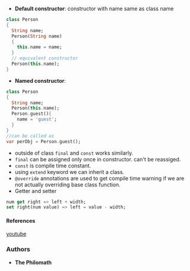 * **Default constructor**: constructor with name same as class name
```dart
class Person
{
  String name;
  Person(String name)
  {
    this.name = name;
  }
  // equivalent constructor
  Person(this.name);
}
```

* **Named constructor**:
```dart
class Person
{
  String name;
  Person(this.name);
  Person.guest(){
    name = 'guest';
  }
}
//can be called as
var perObj = Person.guest();
```

* outside of class `final` and `const` works similarly.
* `final` can be assigned only once in constructor. can't be reassiged.
* `const` is compile time constant.
* using `extend` keyword we can inherit a class.
* `@override` annotations are used to get compile time warning if we are not actually overriding base class function.
* Getter and setter
```dart
num get right => left + width;
set right(num value) => left = value - width;
```

#### References
[youtube](https://www.youtube.com/watch?v=Ej_Pcr4uC2Q)

### Authors

* **The Philomath**
